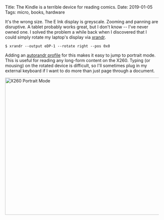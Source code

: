 Title: The Kindle is a terrible device for reading comics.
Date: 2019-01-05
Tags: micro, books, hardware

It's the wrong size. The E Ink display is greyscale. Zooming and panning are disruptive. A tablet probably works great, but I don't know -- I've never owned one. I solved the problem a while back when I discovered that I could simply rotate my laptop's display via [xrandr](https://wiki.archlinux.org/index.php/Xrandr).

    $ xrandr --output eDP-1 --rotate right --pos 0x0

Adding an [autorandr profile](https://github.com/pigmonkey/dotfiles/commit/25f88620930f3962db73a984a55b3c51e9cab647) for this makes it easy to jump to portrait mode. This is useful for reading any long-form content on the X260. Typing (or mousing) on the rotated device is difficult, so I'll sometimes plug in my external keyboard if I want to do more than just page through a document.

<a href="https://www.flickr.com/photos/pigmonkey/46570367582/in/dateposted/" title="X260 Portrait Mode"><img src="https://farm8.staticflickr.com/7871/46570367582_efa665e74c_c.jpg" width="800" height="450" alt="X260 Portrait Mode"></a>
